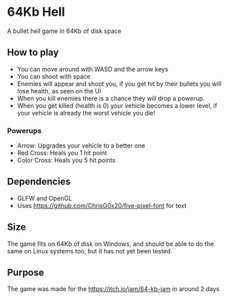 # 64Kb Hell

A bullet hell game in 64Kb of disk space

## How to play

- You can move around with WASD and the arrow keys
- You can shoot with space
- Enemies will appear and shoot you, if you get hit by their bullets you will lose health, as seen on the UI
- When you kill enemies there is a chance they will drop a powerup. 
- When you get killed (health is 0) your vehicle becomes a lower level, if your vehicle is already the worst vehicle you die!

### Powerups

- Arrow: Upgrades your vehicle to a better  one
- Red Cross: Heals you 1 hit point 
- Color Cross: Heals you 5 hit points

## Dependencies

- GLFW and OpenGL
- Uses https://github.com/ChrisG0x20/five-pixel-font for text

## Size

The game fits on 64Kb of disk on Windows, and should be able to do the same on Linux systems too, but it has not yet been tested.

## Purpose

The game was made for the https://itch.io/jam/64-kb-jam in around 2 days